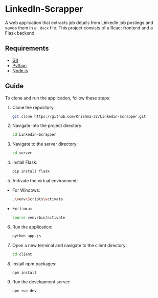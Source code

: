 # LinkedIn-Scrapper

A web application that extracts job details from LinkedIn job postings and saves them in a `.docx` file. This project consists of a React frontend and a Flask backend.

## Requirements
- [Git](https://git-scm.com/downloads)
- [Python](https://www.python.org/downloads/)
- [Node.js](https://nodejs.org/en/download/)

## Guide
To clone and run the application, follow these steps:

1. Clone the repository:
   ```bash
   git clone https://github.com/Krishna-32/Linkedin-Scrapper.git

2. Navigate into the project directory:
   ```bash
   cd Linkedin-Scrapper

3. Navigate to the server directory:
   ```bash
   cd server
   
4. Install Flask:
   ```bash
   pip install flask
   
5. Activate the virtual environment:
- For Windows:
   ```bash
   .\venv\Scripts\activate

- For Linux:
   ```bash
   source venv/bin/activate

6. Run the application:
   ```bash
   python app.js

7. Open a new terminal and navigate to the client directory:

    ```bash
   cd client

8. Install npm packages:
    ```bash
   npm install
    
9. Run the development server:
    ```bash
   npm run dev

